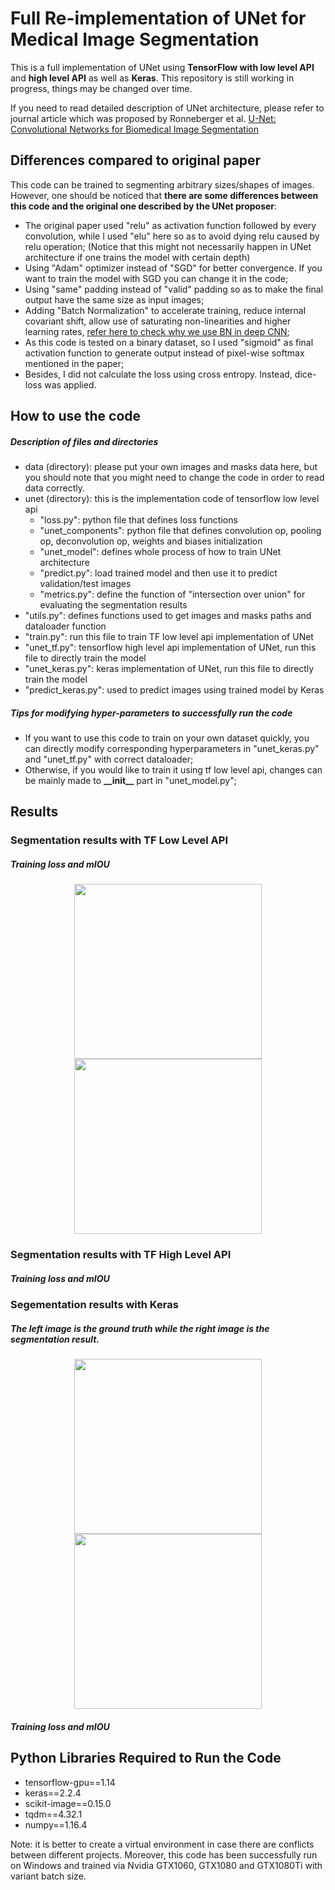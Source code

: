 # Full Re-implementation of UNet for Medical Image Segmentation
This is a full implementation of UNet using **TensorFlow with low level API** and **high level API** as well as **Keras**. This repository is still working in progress, things may be changed over time.

If you need to read detailed description of UNet architecture, please refer to journal article which was proposed by Ronneberger et al. [U-Net: Convolutional Networks for Biomedical Image Segmentation](https://arxiv.org/pdf/1505.04597.pdf)

## Differences compared to original paper
This code can be trained to segmenting arbitrary sizes/shapes of images. However, one should be noticed that **there are some differences between this code and the original one described by the UNet proposer**:
* The original paper used "relu" as activation function followed by every convolution, while I used "elu" here so as to avoid dying relu caused by relu operation; (Notice that this might not necessarily happen in UNet architecture if one trains the model with certain depth)
* Using "Adam" optimizer instead of "SGD" for better convergence. If you want to train the model with SGD you can change it in the code;
* Using "same" padding instead of "valid" padding so as to make the final output have the same size as input images;
* Adding "Batch Normalization" to accelerate training, reduce internal covariant shift, allow use of saturating non-linearities and higher learning rates, [refer here to check why we use BN in deep CNN](https://gist.github.com/shagunsodhani/4441216a298df0fe6ab0);
* As this code is tested on a binary dataset, so I used "sigmoid" as final activation function to generate output instead of pixel-wise softmax mentioned in the paper;
* Besides, I did not calculate the loss using cross entropy. Instead, dice-loss was applied.

## How to use the code
##### Description of files and directories
- data (directory): please put your own images and masks data here, but you should note that you might need to change the code in order to read data correctly.
- unet (directory): this is the implementation code of tensorflow low level api
  - "loss.py": python file that defines loss functions
  - "unet_components": python file that defines convolution op, pooling op, deconvolution op, weights and biases initialization
  - "unet_model": defines whole process of how to train UNet architecture
  - "predict.py": load trained model and then use it to predict validation/test images
  - "metrics.py": define the function of "intersection over union" for evaluating the segmentation results
- "utils.py": defines functions used to get images and masks paths and dataloader function
- "train.py": run this file to train TF low level api implementation of UNet
- "unet_tf.py": tensorflow high level api implementation of UNet, run this file to directly train the model
- "unet_keras.py": keras implementation of UNet, run this file to directly train the model
- "predict_keras.py": used to predict images using trained model by Keras

##### Tips for modifying hyper-parameters to successfully run the code
- If you want to use this code to train on your own dataset quickly, you can directly modify corresponding hyperparameters in "unet_keras.py" and "unet_tf.py" with correct dataloader;
- Otherwise, if you would like to train it using tf low level api, changes can be mainly made to **\_\_init\_\_** part in "unet_model.py";

## Results
### Segmentation results with TF Low Level API

##### Training loss and mIOU
<p align="center">
	<img src="https://github.com/JielongZ/full-reimplementation-of-unet/blob/master/images/save_training_summary_Dice_Loss.svg" width="300" height="280">
	<img src="https://github.com/JielongZ/full-reimplementation-of-unet/blob/master/images/save_training_summary_IOU.svg" width="300" height="280">
</p>

### Segmentation results with TF High Level API

##### Training loss and mIOU

### Segementation results with Keras
##### The left image is the ground truth while the right image is the segmentation result.
<p align="center">
	<img src="https://github.com/JielongZ/full-reimplemnetation-of-unet/blob/master/images/Ground%20Truth.png" width="300" height="280">
	<img src="https://github.com/JielongZ/full-reimplemnetation-of-unet/blob/master/images/predictions.png" width="300" height="280">
</p>

##### Training loss and mIOU

## Python Libraries Required to Run the Code
* tensorflow-gpu==1.14
* keras==2.2.4
* scikit-image==0.15.0
* tqdm==4.32.1
* numpy==1.16.4

Note: it is better to create a virtual environment in case there are conflicts between different projects. Moreover, this code has been successfully run on Windows and trained via Nvidia GTX1060, GTX1080 and GTX1080Ti with variant batch size.
